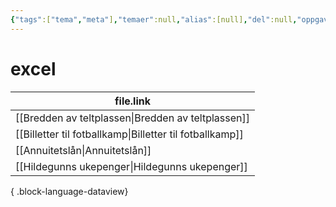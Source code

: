 ```yaml
---
{"tags":["tema","meta"],"temaer":null,"alias":[null],"del":null,"oppgave":null,"fag":null,"eksamen":null,"dg-publish":true,"title":"excel","date":"2023-06-01","modified":"2023-06-01","permalink":"/temaer/excel/","dgPassFrontmatter":true}
---
```



# excel
| file.link                                                   |
| ----------------------------------------------------------- |
| [[Bredden av teltplassen\|Bredden av teltplassen]]       |
| [[Billetter til fotballkamp\|Billetter til fotballkamp]] |
| [[Annuitetslån\|Annuitetslån]]                           |
| [[Hildegunns ukepenger\|Hildegunns ukepenger]]           |

{ .block-language-dataview}
